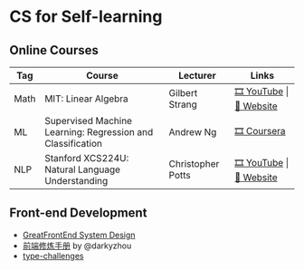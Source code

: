 # CS for Self-learning

## Online Courses
| Tag  | Course                                                     | Lecturer       | Links                                                        |
| ---- | ---------------------------------------------------------- | -------------- | ------------------------------------------------------------ |
| Math | MIT: Linear Algebra                                        | Gilbert Strang | [🎞️ YouTube](https://youtube.com/playlist?list=PL49CF3715CB9EF31D) \| [🔗 Website](https://ocw.mit.edu/courses/18-06-linear-algebra-spring-2010/) |
| ML   | Supervised Machine Learning: Regression and Classification | Andrew Ng      | [🎞️ Coursera](https://www.coursera.org/learn/machine-learning)  |
| NLP  | Stanford XCS224U: Natural Language Understanding           | Christopher Potts  | [🎞️ YouTube](https://youtube.com/playlist?list=PLoROMvodv4rOwvldxftJTmoR3kRcWkJBp) \| [🔗 Website](https://web.stanford.edu/class/cs224u/index.html) |


## Front-end Development
* [GreatFrontEnd System Design](https://www.greatfrontend.com/prepare/system-design)
* [前端修炼手册](https://darkyzhou.net/categories/web-frontend/) by @darkyzhou
* [type-challenges](https://github.com/type-challenges/type-challenges)
